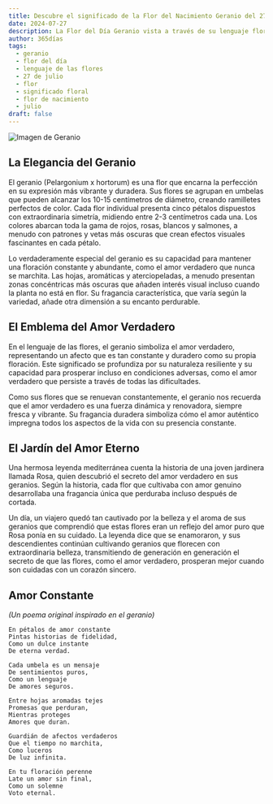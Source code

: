 ```yaml
---
title: Descubre el significado de la Flor del Nacimiento Geranio del 27 de julio
date: 2024-07-27
description: La Flor del Día Geranio vista a través de su lenguaje floral e historias
author: 365días
tags:
  - geranio
  - flor del día
  - lenguaje de las flores
  - 27 de julio
  - flor
  - significado floral
  - flor de nacimiento
  - julio
draft: false
---
```


![Imagen de Geranio](https://cdn.pixabay.com/photo/2022/06/25/15/54/cranesbill-7283721_1280.jpg#center#center)


## La Elegancia del Geranio

El geranio (Pelargonium x hortorum) es una flor que encarna la perfección en su expresión más vibrante y duradera. Sus flores se agrupan en umbelas que pueden alcanzar los 10-15 centímetros de diámetro, creando ramilletes perfectos de color. Cada flor individual presenta cinco pétalos dispuestos con extraordinaria simetría, midiendo entre 2-3 centímetros cada una. Los colores abarcan toda la gama de rojos, rosas, blancos y salmones, a menudo con patrones y vetas más oscuras que crean efectos visuales fascinantes en cada pétalo.

Lo verdaderamente especial del geranio es su capacidad para mantener una floración constante y abundante, como el amor verdadero que nunca se marchita. Las hojas, aromáticas y aterciopeladas, a menudo presentan zonas concéntricas más oscuras que añaden interés visual incluso cuando la planta no está en flor. Su fragancia característica, que varía según la variedad, añade otra dimensión a su encanto perdurable.

## El Emblema del Amor Verdadero

En el lenguaje de las flores, el geranio simboliza el amor verdadero, representando un afecto que es tan constante y duradero como su propia floración. Este significado se profundiza por su naturaleza resiliente y su capacidad para prosperar incluso en condiciones adversas, como el amor verdadero que persiste a través de todas las dificultades.

Como sus flores que se renuevan constantemente, el geranio nos recuerda que el amor verdadero es una fuerza dinámica y renovadora, siempre fresca y vibrante. Su fragancia duradera simboliza cómo el amor auténtico impregna todos los aspectos de la vida con su presencia constante.

## El Jardín del Amor Eterno

Una hermosa leyenda mediterránea cuenta la historia de una joven jardinera llamada Rosa, quien descubrió el secreto del amor verdadero en sus geranios. Según la historia, cada flor que cultivaba con amor genuino desarrollaba una fragancia única que perduraba incluso después de cortada.

Un día, un viajero quedó tan cautivado por la belleza y el aroma de sus geranios que comprendió que estas flores eran un reflejo del amor puro que Rosa ponía en su cuidado. La leyenda dice que se enamoraron, y sus descendientes continúan cultivando geranios que florecen con extraordinaria belleza, transmitiendo de generación en generación el secreto de que las flores, como el amor verdadero, prosperan mejor cuando son cuidadas con un corazón sincero.

## Amor Constante
*(Un poema original inspirado en el geranio)*

```
En pétalos de amor constante
Pintas historias de fidelidad,
Como un dulce instante
De eterna verdad.

Cada umbela es un mensaje
De sentimientos puros,
Como un lenguaje
De amores seguros.

Entre hojas aromadas tejes
Promesas que perduran,
Mientras proteges
Amores que duran.

Guardián de afectos verdaderos
Que el tiempo no marchita,
Como luceros
De luz infinita.

En tu floración perenne
Late un amor sin final,
Como un solemne
Voto eternal.
```